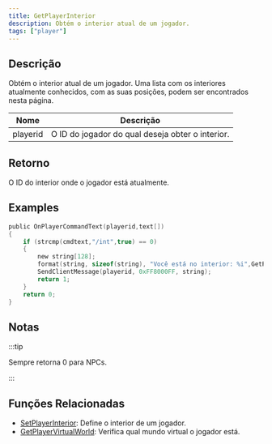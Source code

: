 ```yaml
---
title: GetPlayerInterior
description: Obtém o interior atual de um jogador.
tags: ["player"]
---
```


## Descrição

Obtém o interior atual de um jogador. Uma lista com os interiores atualmente conhecidos, com as suas posições, podem ser encontrados nesta página. 

| Nome     | Descrição                                          |
| -------- | -------------------------------------------------- |
| playerid | O ID do jogador do qual deseja obter o interior.   |

## Retorno

O ID do interior onde o jogador está atualmente.

## Examples

```c
public OnPlayerCommandText(playerid,text[])
{
    if (strcmp(cmdtext,"/int",true) == 0)
    {
        new string[128];
        format(string, sizeof(string), "Você está no interior: %i",GetPlayerInterior(playerid));
        SendClientMessage(playerid, 0xFF8000FF, string);
        return 1;
    }
    return 0;
}
```

## Notas

:::tip

Sempre retorna 0 para NPCs.

:::

## Funções Relacionadas

- [SetPlayerInterior](SetPlayerInterior): Define o interior de um jogador.
- [GetPlayerVirtualWorld](GetPlayerVirtualWorld): Verifica qual mundo virtual o jogador está.

